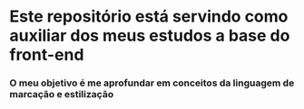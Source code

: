# Este repositório está servindo como auxiliar dos meus estudos a base do front-end

### O meu objetivo é me aprofundar em conceitos da linguagem de marcação e estilização

